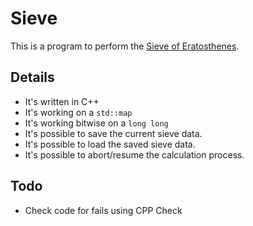 # Sieve

This is a program to perform the [Sieve of Eratosthenes][soe].

## Details

- It's written in C++
- It's working on a `std::map`
- It's working bitwise on a `long long`
- It's possible to save the current sieve data.
- It's possible to load the saved sieve data.
- It's possible to abort/resume the calculation process.

## Todo

- Check code for fails using CPP Check

[soe]: https://en.wikipedia.org/wiki/Sieve_of_Eratosthenes